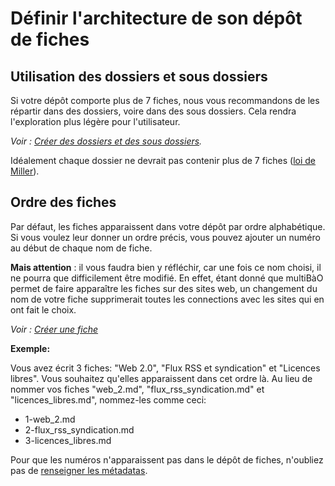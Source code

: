 # Définir l'architecture de son dépôt de fiches

## Utilisation des dossiers et sous dossiers

Si votre dépôt comporte plus de 7 fiches, nous vous recommandons de les répartir dans des dossiers, voire dans des sous dossiers. Cela rendra l'exploration plus légère pour l'utilisateur.

*Voir : [Créer des dossiers et des sous dossiers](http://multibao.org/#multibao/documentation/blob/master/fiches/creer_dossiers.md).*

Idéalement chaque dossier ne devrait pas contenir plus de 7 fiches ([loi de Miller](https://fr.wikipedia.org/wiki/Le_nombre_magique_sept,_plus_ou_moins_deux)).

## Ordre des fiches

Par défaut, les fiches apparaissent dans votre dépôt par ordre alphabétique.
Si vous voulez leur donner un ordre précis, vous pouvez ajouter un numéro au début de chaque nom de fiche.

**Mais attention** : il vous faudra bien y réfléchir, car une fois ce nom choisi, il ne pourra que difficilement être modifié. En effet, étant donné que multiBàO permet de faire apparaître les fiches sur des sites web, un changement du nom de votre fiche supprimerait toutes les connections avec les sites qui en ont fait le choix. 

*Voir : [Créer une fiche](http://multibao.org/#multibao/documentation/blob/master/fiches/creer_fiche_multibao.md)*

**Exemple:**

Vous avez écrit 3 fiches: "Web 2.0", "Flux RSS et syndication" et "Licences libres".
Vous souhaitez qu'elles apparaissent dans cet ordre là.
Au lieu de nommer vos fiches "web_2.md", "flux_rss_syndication.md" et "licences_libres.md", nommez-les comme ceci:
* 1-web_2.md
* 2-flux_rss_syndication.md
* 3-licences_libres.md

Pour que les numéros n'apparaissent pas dans le dépôt de fiches, n'oubliez pas de [renseigner les métadatas](http://www.multibao.org/#multibao/documentation/blob/master/fiches/metadatas.md).
